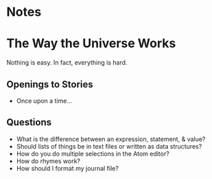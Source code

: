 # Notes

# The Way the Universe Works

Nothing is easy. In fact, everything is hard.

## Openings to Stories

- Once upon a time...

## Questions

- What is the difference between an expression, statement, & value?
- Should lists of things be in text files or written as data structures?
- How do you do multiple selections in the Atom editor?
- How do rhymes work?
- How should I format my journal file?
